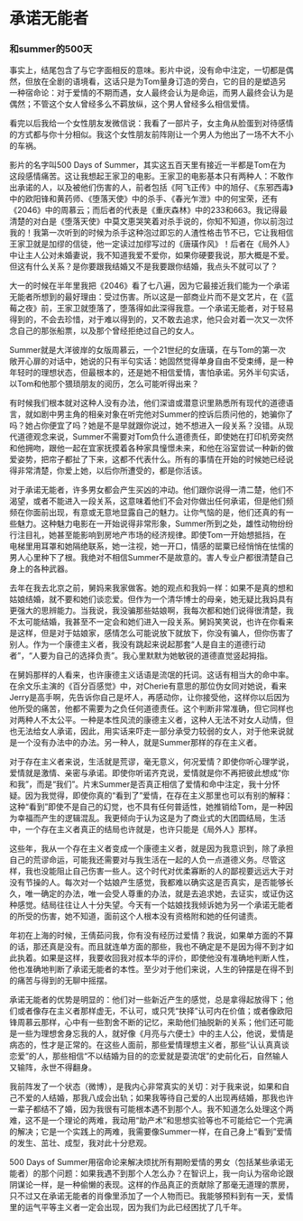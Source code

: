 # 承诺无能者

### 和summer的500天

事实上，结尾包含了与它字面相反的意味。影片中说，没有命中注定，一切都是偶然，但放在全剧的语境看，这话只是为Tom量身订造的旁白，它的目的是塑造另一种宿命论：对于爱情的不期而遇，女人最终会认为是命运，而男人最终会认为是偶然；不管这个女人曾经多么不羁放纵，这个男人曾经多么相信爱情。 

看完以后我给一个女性朋友发微信说：我看了一部片子，女主角从脸蛋到对待感情的方式都与你十分相似。我这个女性朋友前阵刚让一个男人为他出了一场不大不小的车祸。 

影片的名字叫500 Days of Summer，其实这五百天里有接近一半都是Tom在为这段感情痛苦。这让我想起王家卫的电影。王家卫的电影基本只有两种人：不敢作出承诺的人，以及被他们伤害的人，前者包括《阿飞正传》中的旭仔、《东邪西毒》中的欧阳锋和黄药师、《堕落天使》中的杀手、《春光乍泄》中的何宝荣，还有《2046》中的周慕云；而后者的代表是《重庆森林》中的233和663。我记得最清楚的对白是《堕落天使》中莫文恵哭笑着对杀手说的，你知不知道，你以前泡过我的！我第一次听到的时候为杀手这种泡过即忘的人渣性格击节不已，它让我相信王家卫就是加缪的信徒，他一定读过加缪写过的《唐璜作风》！后者在《局外人》中让主人公对未婚妻说，我不知道我爱不爱你，如果你硬要我说，那大概是不爱。但这有什么关系？是你要跟我结婚又不是我要跟你结婚，我点头不就可以了？

大一的时候在半年里我把《2046》看了七八遍，因为它最接近我们能为一个承诺无能者所想到的最好理由：受过伤害。所以这是一部商业片而不是文艺片，在《蓝莓之夜》前，王家卫就堕落了，堕落得如此深得我意。一个承诺无能者，对于轻易得到的，不会去珍惜，对于难以得到的，又不敢去追求，他只会对着一次又一次怀念自己的那张船票，以及那个曾经拒绝过自己的女人。 

Summer就是大洋彼岸的女版周慕云，一个21世纪的女唐璜，在与Tom的第一次敞开心扉的对话中，她说的只有半句实话：她固然觉得单身自由不受束缚，是一种年轻时的理想状态，但最根本的，还是她不相信爱情，害怕承诺。另外半句实话，以Tom和他那个猥琐朋友的阅历，怎么可能听得出来？ 

有时候我们根本就对这种人没有办法，他们深谙或潜意识里熟悉所有现代的道德语言，就如剧中男主角的相亲对象在听完他对Summer的控诉后质问他的，她骗你了吗？她占你便宜了吗？她是不是早就跟你说过，她不想进入一段关系？没错。从现代道德观念来说，Summer不需要对Tom负什么道德责任，即使她在打印机旁突然和他拥吻，跟他一起在宜家抚摸着各种家具憧憬未来，和他在浴室尝试一种新的做爱姿势，把帘子都扯了下来，这都不代表什么。所有的事情在开始的时候她已经说得非常清楚，你爱上她，以后你所遭受的，都是你活该。 

对于承诺无能者，许多男女都会产生买凶的冲动。他们跟你说得一清二楚，他们不渴望，或者不能进入一段关系，这意味着他们不会对你做出任何承诺，但是他们频频在你面前出现，有意或无意地显露自己的魅力。让你气恼的是，他们还真的有一些魅力。这种魅力电影在一开始说得非常形象，Summer所到之处，雄性动物纷纷行注目礼，她甚至能影响到房地产市场的经济规律。即使Tom一开始想抵挡，在电梯里用耳罩和她隔绝联系，她一注视，她一开口，情感的罂粟已经悄悄在怯懦的男人心里种下了根。我绝对不相信Summer不是故意的。害人专业户都很清楚自己身上的各种武器。 

去年在我去北京之前，舅妈来我家做客。她的观点和我妈一样：如果不是真的想和姑娘结婚，就不要和她们谈恋爱。但作为一个清华博士的母亲，她无疑比我妈具有更强大的思辨能力。当我说，我没骗那些姑娘啊，我每次都和她们说得很清楚，我不太可能结婚，我甚至不一定会和她们进入一段关系。舅妈笑笑说，也许在你看来是这样，但是对于姑娘家，感情怎么可能说放下就放下，你没有骗人，但你伤害了别人。作为一个康德主义者，我没有跳起来说起那套“人是自主的道德行动者”，“人要为自己的选择负责”。我心里默默为她敏锐的道德直觉竖起拇指。 

在舅妈那样的人看来，也许康德主义话语是流氓的托词。这话有相当大的命中率。在余文乐主演的《百分百感觉》中，对Cherie有意思的那位伪女同对她说，看来Jerry是高手啊，先告诉你自己是坏人，再感动你，让你接受他，这样你以后因为他所受的痛苦，他都不需要为之负任何道德责任。这个判断非常准确，但它同样也对两种人不太公平。一种是本性风流的康德主义者，这种人无法不对女人动情，但也无法给女人承诺，因此，用实话来吓走一部分承受力较弱的女人，对于他来说就是一个没有办法中的办法。另一种人，就是Summer那样的存在主义者。 

对于存在主义者来说，生活就是荒谬，毫无意义，何况爱情？即使你听心理学说，爱情就是激情、亲密与承诺。即使你听诺齐克说，爱情就是你不再把彼此想成“你和我”，而是“我们”。片末Summer是否真正相信了爱情和命中注定，我十分怀疑。因为我觉得，即使你真的“看到了”爱情，在存在主义那里也可以有别的解释：这种“看到”即使不是自己的幻觉，也不具有任何普适性，她推销给Tom，是一种因为幸福而产生的逻辑混乱。我更倾向于认为这是为了商业式的大团圆结局，生活中，一个存在主义者真正的结局也许就是，也许只能是《局外人》那样。 

这些年，我从一个存在主义者变成一个康德主义者，就是因为我意识到，除了承担自己的荒谬命运，可能我还需要对与我生活在一起的人负一点道德义务。尽管这样，我也没能阻止自己伤害一些人。这个时代对优柔寡断的人的鄙视要远远大于对没有节操的人。每次对一个姑娘产生感觉，我都难以确实这是否真实，是否能够长久，唯一确定的办法，唯一会受人尊重的办法，就是去追求她，去证实，或证伪这种感觉。结局往往让人十分失望。今天有一个姑娘找我倾诉她为另一个承诺无能者的所受的伤害，她不知道，面前这个人根本没有资格附和她的任何谴责。 

年初在上海的时候，王倩茹问我，你有没有经历过爱情？我说，如果单方面的不算的话，那还真是没有。而且就连单方面的那些，我也不确定是不是因为得不到才如此执着。如果是这样，我要收回我对叔本华的评价，即使他没有准确地判断人性，他也准确地判断了承诺无能者的本性。至少对于他们来说，人生的钟摆是在得不到的痛苦与得到的无聊中摇摆。 

承诺无能者的优势是明显的：他们对一些新近产生的感觉，总是拿得起放得下；他们或者像存在主义者那样虚无，不认可，或只凭“抉择”认可内在价值；或者像欧阳锋周慕云那样，心中有一些割舍不断的记忆，来助他们抽脱新的关系；他们还可能是一些为理想舍身忘我的人，就好像《月亮与六便士》中的主人公，他说，爱情是病态的，性才是正常的。在这些人面前，那些爱情理想主义者，那些“认认真真谈恋爱”的人，那些相信“不以结婚为目的的恋爱就是耍流氓”的史前化石，自然输人又输阵，永世不得翻身。 

我前阵发了一个状态（微博），是我内心非常真实的关切：对于我来说，如果和自己不爱的人结婚，那我八成会出轨；如果我等待自己爱的人出现再结婚，那我也许一辈子都结不了婚，因为我很有可能根本遇不到那个人。我不知道怎么处理这个两难，这不是一个理论的两难，我动用“助产术”和思想实验等也不可能给它一个完满的解决；它是一个实践上的两难，我需要像Summer一样，在自己身上“看到”爱情的发生、茁壮、成型，我对此十分悲观。 

500 Days of Summer用宿命论来解决烦扰所有期盼爱情的男女（包括某些承诺无能者）的那个问题：如果我遇不到那个人怎么办？在智识上，我一向认为宿命论跟阴谋论一样，是一种偷懒的表现。这样的作品真正的贡献除了那毫无道理的票房，只不过又在承诺无能者的肖像里添加了一个人物而已。我能够预料到有一天，爱情里的运气平等主义者一定会出现，因为我们为此已经困扰了几千年。 
　　 